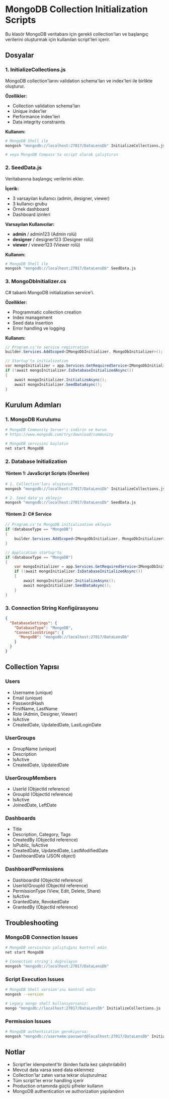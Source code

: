 # MongoDB Collection Initialization Scripts

Bu klasör MongoDB veritabanı için gerekli collection'ları ve başlangıç verilerini oluşturmak için kullanılan script'leri içerir.

## Dosyalar

### 1. InitializeCollections.js
MongoDB collection'larını validation schema'ları ve index'leri ile birlikte oluşturur.

**Özellikler:**
- Collection validation schema'ları
- Unique index'ler
- Performance index'leri
- Data integrity constraints

**Kullanım:**
```bash
# MongoDB Shell ile
mongosh "mongodb://localhost:27017/DataLensDb" InitializeCollections.js

# veya MongoDB Compass'ta script olarak çalıştırın
```

### 2. SeedData.js
Veritabanına başlangıç verilerini ekler.

**İçerik:**
- 3 varsayılan kullanıcı (admin, designer, viewer)
- 3 kullanıcı grubu
- Örnek dashboard
- Dashboard izinleri

**Varsayılan Kullanıcılar:**
- **admin** / admin123 (Admin rolü)
- **designer** / designer123 (Designer rolü)
- **viewer** / viewer123 (Viewer rolü)

**Kullanım:**
```bash
# MongoDB Shell ile
mongosh "mongodb://localhost:27017/DataLensDb" SeedData.js
```

### 3. MongoDbInitializer.cs
C# tabanlı MongoDB initialization service'i.

**Özellikler:**
- Programmatic collection creation
- Index management
- Seed data insertion
- Error handling ve logging

**Kullanım:**
```csharp
// Program.cs'te service registration
builder.Services.AddScoped<IMongoDbInitializer, MongoDbInitializer>();

// Startup'ta initialization
var mongoInitializer = app.Services.GetRequiredService<IMongoDbInitializer>();
if (!await mongoInitializer.IsDatabaseInitializedAsync())
{
    await mongoInitializer.InitializeAsync();
    await mongoInitializer.SeedDataAsync();
}
```

## Kurulum Adımları

### 1. MongoDB Kurulumu
```bash
# MongoDB Community Server'ı indirin ve kurun
# https://www.mongodb.com/try/download/community

# MongoDB servisini başlatın
net start MongoDB
```

### 2. Database Initialization

#### Yöntem 1: JavaScript Scripts (Önerilen)
```bash
# 1. Collection'ları oluşturun
mongosh "mongodb://localhost:27017/DataLensDb" InitializeCollections.js

# 2. Seed data'yı ekleyin
mongosh "mongodb://localhost:27017/DataLensDb" SeedData.js
```

#### Yöntem 2: C# Service
```csharp
// Program.cs'te MongoDB initialization ekleyin
if (databaseType == "MongoDB")
{
    builder.Services.AddScoped<IMongoDbInitializer, MongoDbInitializer>();
}

// Application startup'ta
if (databaseType == "MongoDB")
{
    var mongoInitializer = app.Services.GetRequiredService<IMongoDbInitializer>();
    if (!await mongoInitializer.IsDatabaseInitializedAsync())
    {
        await mongoInitializer.InitializeAsync();
        await mongoInitializer.SeedDataAsync();
    }
}
```

### 3. Connection String Konfigürasyonu
```json
{
  "DatabaseSettings": {
    "DatabaseType": "MongoDB",
    "ConnectionStrings": {
      "MongoDB": "mongodb://localhost:27017/DataLensDb"
    }
  }
}
```

## Collection Yapısı

### Users
- Username (unique)
- Email (unique)
- PasswordHash
- FirstName, LastName
- Role (Admin, Designer, Viewer)
- IsActive
- CreatedDate, UpdatedDate, LastLoginDate

### UserGroups
- GroupName (unique)
- Description
- IsActive
- CreatedDate, UpdatedDate

### UserGroupMembers
- UserId (ObjectId reference)
- GroupId (ObjectId reference)
- IsActive
- JoinedDate, LeftDate

### Dashboards
- Title
- Description, Category, Tags
- CreatedBy (ObjectId reference)
- IsPublic, IsActive
- CreatedDate, UpdatedDate, LastModifiedDate
- DashboardData (JSON object)

### DashboardPermissions
- DashboardId (ObjectId reference)
- UserId/GroupId (ObjectId reference)
- PermissionType (View, Edit, Delete, Share)
- IsActive
- GrantedDate, RevokedDate
- GrantedBy (ObjectId reference)

## Troubleshooting

### MongoDB Connection Issues
```bash
# MongoDB servisinin çalıştığını kontrol edin
net start MongoDB

# Connection string'i doğrulayın
mongosh "mongodb://localhost:27017/DataLensDb"
```

### Script Execution Issues
```bash
# MongoDB Shell version'ını kontrol edin
mongosh --version

# Legacy mongo shell kullanıyorsanız:
mongo "mongodb://localhost:27017/DataLensDb" InitializeCollections.js
```

### Permission Issues
```bash
# MongoDB authentication gerekiyorsa:
mongosh "mongodb://username:password@localhost:27017/DataLensDb" InitializeCollections.js
```

## Notlar

- Script'ler idempotent'tir (birden fazla kez çalıştırılabilir)
- Mevcut data varsa seed data eklenmez
- Collection'lar zaten varsa tekrar oluşturulmaz
- Tüm script'ler error handling içerir
- Production ortamında güçlü şifreler kullanın
- MongoDB authentication ve authorization yapılandırın